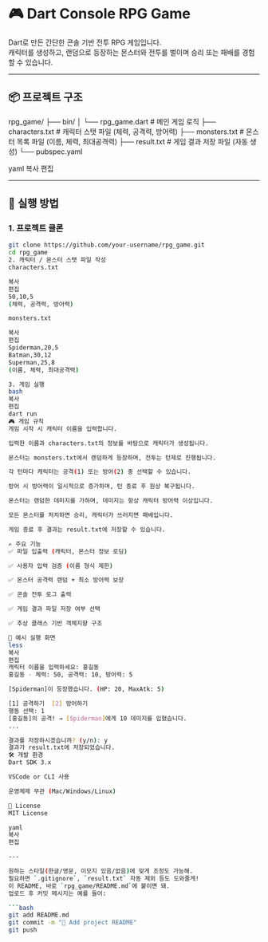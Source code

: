 # 🎮 Dart Console RPG Game

Dart로 만든 간단한 콘솔 기반 전투 RPG 게임입니다.  
캐릭터를 생성하고, 랜덤으로 등장하는 몬스터와 전투를 벌이며 승리 또는 패배를 경험할 수 있습니다.

---

## 📦 프로젝트 구조

rpg_game/
├── bin/
│ └── rpg_game.dart # 메인 게임 로직
├── characters.txt # 캐릭터 스탯 파일 (체력, 공격력, 방어력)
├── monsters.txt # 몬스터 목록 파일 (이름, 체력, 최대공격력)
├── result.txt # 게임 결과 저장 파일 (자동 생성)
└── pubspec.yaml

yaml
복사
편집

---

## 🚀 실행 방법

### 1. 프로젝트 클론

```bash
git clone https://github.com/your-username/rpg_game.git
cd rpg_game
2. 캐릭터 / 몬스터 스탯 파일 작성
characters.txt

복사
편집
50,10,5
(체력, 공격력, 방어력)

monsters.txt

복사
편집
Spiderman,20,5
Batman,30,12
Superman,25,8
(이름, 체력, 최대공격력)

3. 게임 실행
bash
복사
편집
dart run
🎮 게임 규칙
게임 시작 시 캐릭터 이름을 입력합니다.

입력한 이름과 characters.txt의 정보를 바탕으로 캐릭터가 생성됩니다.

몬스터는 monsters.txt에서 랜덤하게 등장하며, 전투는 턴제로 진행됩니다.

각 턴마다 캐릭터는 공격(1) 또는 방어(2) 중 선택할 수 있습니다.

방어 시 방어력이 일시적으로 증가하며, 턴 종료 후 원상 복구됩니다.

몬스터는 랜덤한 데미지를 가하며, 데미지는 항상 캐릭터 방어력 이상입니다.

모든 몬스터를 처치하면 승리, 캐릭터가 쓰러지면 패배입니다.

게임 종료 후 결과는 result.txt에 저장할 수 있습니다.

✍️ 주요 기능
✅ 파일 입출력 (캐릭터, 몬스터 정보 로딩)

✅ 사용자 입력 검증 (이름 형식 제한)

✅ 몬스터 공격력 랜덤 + 최소 방어력 보장

✅ 콘솔 전투 로그 출력

✅ 게임 결과 파일 저장 여부 선택

✅ 추상 클래스 기반 객체지향 구조

📌 예시 실행 화면
less
복사
편집
캐릭터 이름을 입력하세요: 홍길동
홍길동 - 체력: 50, 공격력: 10, 방어력: 5

[Spiderman]이 등장했습니다. (HP: 20, MaxAtk: 5)

[1] 공격하기  [2] 방어하기
행동 선택: 1
[홍길동]의 공격! → [Spiderman]에게 10 데미지를 입혔습니다.
...

결과를 저장하시겠습니까? (y/n): y
결과가 result.txt에 저장되었습니다.
🛠 개발 환경
Dart SDK 3.x

VSCode or CLI 사용

운영체제 무관 (Mac/Windows/Linux)

📄 License
MIT License

yaml
복사
편집

---

원하는 스타일(한글/영문, 이모지 있음/없음)에 맞게 조정도 가능해.  
필요하면 `.gitignore`, `result.txt` 자동 제외 등도 도와줄게!  
이 README, 바로 `rpg_game/README.md`에 붙이면 돼.  
업로드 후 커밋 메시지는 예를 들어:

```bash
git add README.md
git commit -m "📄 Add project README"
git push
